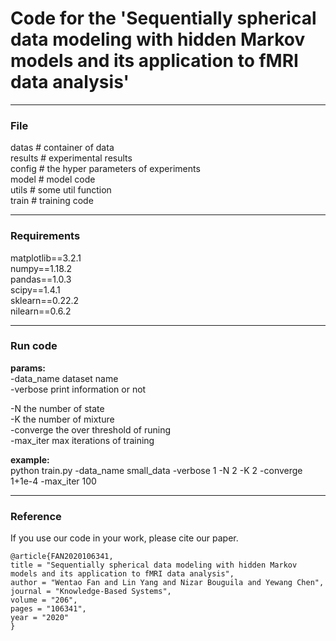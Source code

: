 # Code for the 'Sequentially spherical data modeling with hidden Markov models and its application to fMRI data analysis'
---

### File
datas  # container of data  
results # experimental results  
config # the hyper parameters of experiments  
model # model code  
utils # some util function  
train # training code  

---
### Requirements
matplotlib==3.2.1  
numpy==1.18.2  
pandas==1.0.3  
scipy==1.4.1  
sklearn==0.22.2  
nilearn==0.6.2  

---
### Run code
__params:__  
-data_name dataset name  
-verbose print information or not  

-N the number of state  
-K the number of mixture  
-converge the over threshold of runing  
-max_iter max iterations of training  

__example:__  
python train.py -data_name small_data -verbose 1 -N 2 -K 2 -converge 1+1e-4 -max_iter 100

---
### Reference
If you use our code in your work, please cite our paper. 

    @article{FAN2020106341,
    title = "Sequentially spherical data modeling with hidden Markov models and its application to fMRI data analysis",
    author = "Wentao Fan and Lin Yang and Nizar Bouguila and Yewang Chen",
    journal = "Knowledge-Based Systems",
    volume = "206",
    pages = "106341",
    year = "2020"
    }
